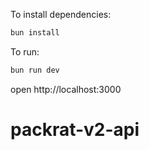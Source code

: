 To install dependencies:
```sh
bun install
```

To run:
```sh
bun run dev
```

open http://localhost:3000
# packrat-v2-api
